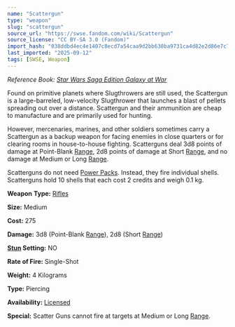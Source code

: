 ```yaml
---
name: "Scattergun"
type: "weapon"
slug: "scattergun"
source_url: "https://swse.fandom.com/wiki/Scattergun"
source_license: "CC BY-SA 3.0 (Fandom)"
import_hash: "038ddbd4ec4e1407c8ecd7a54caa9d2bb638ba9731ca4d82e2d86e7c7bdbfa4d"
last_imported: "2025-09-12"
tags: [SWSE, Weapon]
---
```

*Reference Book: [Star Wars Saga Edition Galaxy at War](https://swse.fandom.com/wiki/Star_Wars_Saga_Edition_Galaxy_at_War)*

Found on primitive planets where Slugthrowers are still used, the Scattergun is a large-barreled, low-velocity Slugthrower that launches a blast of pellets spreading out over a distance. Scattergun and their ammunition are cheap to manufacture and are primarily used for hunting.

However, mercenaries, marines, and other soldiers sometimes carry a Scattergun as a backup weapon for facing enemies in close quarters or for clearing rooms in house-to-house fighting. Scatterguns deal 3d8 points of damage at Point-Blank [Range](https://swse.fandom.com/wiki/Range), 2d8 points of damage at Short [Range](https://swse.fandom.com/wiki/Range), and no damage at Medium or Long [Range](https://swse.fandom.com/wiki/Range).

Scatterguns do not need [Power Packs](https://swse.fandom.com/wiki/Power_Packs). Instead, they fire individual shells. Scatterguns hold 10 shells that each cost 2 credits and weigh 0.1 kg.

**Weapon** **Type:** [Rifles](https://swse.fandom.com/wiki/Rifles)

**Size:** Medium

**Cost:** 275

**Damage:** 3d8 (Point-Blank [Range](https://swse.fandom.com/wiki/Range)), 2d8 (Short [Range](https://swse.fandom.com/wiki/Range))

**[Stun](https://swse.fandom.com/wiki/Stun) Setting:** NO

**Rate of Fire:** Single-Shot

**Weight:** 4 Kilograms

**Type:** Piercing

**Availability:** [Licensed](https://swse.fandom.com/wiki/Licensed)

**Special:** Scatter Guns cannot fire at targets at Medium or Long [Range](https://swse.fandom.com/wiki/Range).